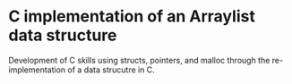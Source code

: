 #  C implementation of an Arraylist data structure

Development of C skills using structs, pointers, and malloc through the re-implementation of a data strucutre in C. 
